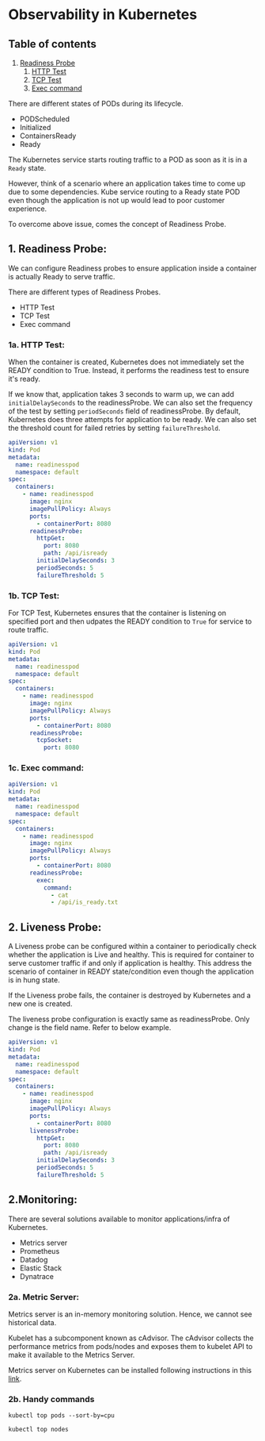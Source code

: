 # Observability in Kubernetes

## Table of contents

1. [Readiness Probe](#1-readiness-probe)
   1. [HTTP Test](#1a-http-test)
   2. [TCP Test](#1b-tcp-test)
   3. [Exec command](#1c-exec-command)

There are different states of PODs during its lifecycle.

- PODScheduled
- Initialized
- ContainersReady
- Ready

The Kubernetes service starts routing traffic to a POD as soon as it is in a ```Ready``` state. 

However, think of a scenario
where an application takes time to come up due to some dependencies. Kube service routing to a Ready state POD even though
the application is not up would lead to poor customer experience.

To overcome above issue, comes the concept of Readiness Probe.

## 1. Readiness Probe:

We can configure Readiness probes to ensure application inside a container is actually Ready to serve traffic.

There are different types of Readiness Probes.

- HTTP Test
- TCP Test
- Exec command

### 1a. HTTP Test:

When the container is created, Kubernetes does not immediately set the READY condition to True. Instead, it performs the
readiness test to ensure it's ready.

If we know that, application takes 3 seconds to warm up, we can add ```initialDelaySeconds``` to the readinessProbe. We can
also set the frequency of the test by setting ```periodSeconds``` field of readinessProbe. By default, Kubernetes does three
attempts for application to be ready. We can also set the threshold count for failed retries by setting ```failureThreshold```.

```yaml
apiVersion: v1
kind: Pod
metadata:
  name: readinesspod
  namespace: default
spec:
  containers:
    - name: readinesspod
      image: nginx
      imagePullPolicy: Always
      ports:
        - containerPort: 8080
      readinessProbe:
        httpGet:
          port: 8080
          path: /api/isready
        initialDelaySeconds: 3
        periodSeconds: 5
        failureThreshold: 5
```

### 1b. TCP Test:

For TCP Test, Kubernetes ensures that the container is listening on specified port and then udpates the READY condition to
```True``` for service to route traffic.

```yaml
apiVersion: v1
kind: Pod
metadata:
  name: readinesspod
  namespace: default
spec:
  containers:
    - name: readinesspod
      image: nginx
      imagePullPolicy: Always
      ports:
        - containerPort: 8080
      readinessProbe:
        tcpSocket:
          port: 8080
```

### 1c. Exec command:

```yaml
apiVersion: v1
kind: Pod
metadata:
  name: readinesspod
  namespace: default
spec:
  containers:
    - name: readinesspod
      image: nginx
      imagePullPolicy: Always
      ports:
        - containerPort: 8080
      readinessProbe:
        exec:
          command:
            - cat
            - /api/is_ready.txt
```

## 2. Liveness Probe:

A Liveness probe can be configured within a container to periodically check whether the application is Live and healthy.
This is required for container to serve customer traffic if and only if application is healthy. This address the scenario
of container in READY state/condition even though the application is in hung state.

If the Liveness probe fails, the container is destroyed by Kubernetes and a new one is created.

The liveness probe configuration is exactly same as readinessProbe. Only change is the field name. Refer to below example.

```yaml
apiVersion: v1
kind: Pod
metadata:
  name: readinesspod
  namespace: default
spec:
  containers:
    - name: readinesspod
      image: nginx
      imagePullPolicy: Always
      ports:
        - containerPort: 8080
      livenessProbe:
        httpGet:
          port: 8080
          path: /api/isready
        initialDelaySeconds: 3
        periodSeconds: 5
        failureThreshold: 5
```

## 2.Monitoring:

There are several solutions available to monitor applications/infra of Kubernetes.

- Metrics server
- Prometheus
- Datadog
- Elastic Stack
- Dynatrace

### 2a. Metric Server:

Metrics server is an in-memory monitoring solution. Hence, we cannot see historical data.

Kubelet has a subcomponent known as cAdvisor. The cAdvisor collects the performance metrics from pods/nodes and exposes
them to kubelet API to make it available to the Metrics Server. 

Metrics server on Kubernetes can be installed following instructions in this [link](https://github.com/kubernetes-sigs/metrics-server).

### 2b. Handy commands

```kubectl top pods --sort-by=cpu```

```kubectl top nodes```
